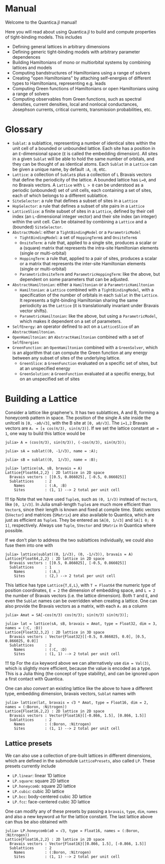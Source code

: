 # Manual

Welcome to the Quantica.jl manual!

Here you will read about using Quantica.jl to build and compute properties of tight-binding models. This includes

- Defining general lattices in arbitrary dimensions
- Defining generic tight-binding models with arbitrary parameter dependences
- Building Hamiltonians of mono or multiorbital systems by combining lattices and models
- Computing bandstructures of Hamiltonians using a range of solvers
- Creating "open Hamiltonians" by attaching self-energies of different types to Hamiltonians, representing e.g. leads
- Computing Green functions of Hamiltonians or open Hamiltonians using a range of solvers
- Computing observables from Green functions, such as spectral densities, current densities, local and nonlocal conductances, Josephson currents, critical currents, transmission probabilities, etc.


# Glossary

- `Sublat`: a sublattice, representing a number of identical sites within the unit cell of a bounded or unbounded lattice. Each site has a position in an `E`-dimensional space (`E` is called the embedding dimension). All sites in a given `Sublat` will be able to hold the same number of orbitals, and they can be thought of as identical atoms. Each `Sublat` in a `Lattice` can be given a unique name, by default `:A`, `:B`, etc.
- `Lattice`: a collection of `Sublat`s plus a collection of `L` Bravais vectors that define the periodicity of the lattice. A bounded lattice has `L=0`, and no Bravais vectors. A `Lattice` with `L > 0` can be understood as a periodic (unbounded) set of unit cells, each containing a set of sites, each of which belongs to a different sublattice.
- `SiteSelector`: a rule that defines a subset of sites in a `Lattice`
- `HopSelector`: a rule that defines a subset of site pairs in a `Lattice`
- `LatticeSlice`: a finite subset of sites in a `Lattice`, defined by their cell index (an `L`-dimensional integer vector) and their site index (an integer) within the unit cell. Can be obtained by combining a `Lattice` and a (bounded) `SiteSelector`.
- `AbstractModel`: either a `TightBindingModel` or a `ParametricModel`
  - `TightBindingModel`: a set of `HoppingTerm`s and `OnsiteTerm`s
  - `OnsiteTerm`: a rule that, applied to a single site, produces a scalar or a (square) matrix that represents the intra-site Hamiltonian elements (single or multi-orbital)
  - `HoppingTerm`: a rule that, applied to a pair of sites, produces a scalar or a matrix that represents the inter-site Hamiltonian elements (single or multi-orbital)
  - `ParametricOnsiteTerm` and `ParametricHoppingTerm`: like the above, but dependent on some parameters that can be adjusted.
- `AbstractHamiltonian`: either a `Hamiltonian` or a `ParametricHamiltonian`
  - `Hamiltonian`: a `Lattice` combined with a `TightBindingModel`, with a specification of the number of orbitals in each `Sublat` in the `Lattice`. It represents a tight-binding Hamiltonian sharing the same periodicity as the `Lattice` (it is translationally invariant under Bravais vector shifts).
  - `ParametricHamiltonian`: like the above, but using a `ParametricModel`, which makes it dependent on a set of parameters.
- `SelfEnergy`: an operator defined to act on a `LatticeSlice` of an `AbstractHamiltonian`.
- `OpenHamiltonian`: an `AbstractHamiltonian` combined with a set of `SelfEnergies`
- `GreenFunction`: an `OpenHamiltonian` combined with a `GreenSolver`, which is an algorithm that can compute the Green function at any energy between any subset of sites of the underlying lattice.
  - `GreenSlice`: a `GreenFunction` evaluated on a specific set of sites, but at an unspecified energy
  - `GreenSolution`: a `GreenFunction` evaluated at a specific energy, but on an unspecified set of sites

# Building a Lattice

Consider a lattice like graphene's. It has two sublattices, A and B, forming a honeycomb pattern in space. The position of the single A site inside the unitcell is `[0, -a0/√3]`, with the B site at `[0, a0/√3]`. The `i=1,2` Bravais vectors are `Aᵢ = [± cos(π/3), sin(π/3)]`. If we set the lattice constant `a0 = 1`, one way to build this lattice would be

```jldoctest
julia> A = (cos(π/3), sin(π/3)), (-cos(π/3), sin(π/3));

julia> sA = sublat((0, -1/√3), name = :A);

julia> sB = sublat((0,  1/√3), name = :B);

julia> lattice(sA, sB, bravais = A)
Lattice{Float64,2,2} : 2D lattice in 2D space
  Bravais vectors : [[0.5, 0.866025], [-0.5, 0.866025]]
  Sublattices     : 2
    Names         : (:A, :B)
    Sites         : (1, 1) --> 2 total per unit cell
```

!!! tip Note that we have used `Tuple`s, such as `(0, 1/√3)` instead of `Vector`s, like `[0, 1/√3]`. In Julia small-length `Tuple`s are much more efficient than `Vector`s, since their length is known and fixed at compile time. Static vectors (`SVector`) and matrices (`SMatrix`) are also available to Quantica, which are just as efficient as `Tuple`s. They be entered as `SA[0, 1/√3]` and `SA[1 0; 0 1]`, respectively. Always use `Tuple`, `SVector` and `SMatrix` in Quantica where possible.

If we don't plan to address the two sublattices individually, we could also fuse them into one with
```jldoctest
julia> lattice(sublat((0, 1/√3), (0, -1/√3)), bravais = A)
Lattice{Float64,2,2} : 2D lattice in 2D space
  Bravais vectors : [[0.5, 0.866025], [-0.5, 0.866025]]
  Sublattices     : 1
    Names         : (:A,)
    Sites         : (2,) --> 2 total per unit cell
```

This lattice has type `Lattice{T,E,L}`, with `T = Float64` the numeric type of position coordinates, `E = 2` the dimension of embedding space, and `L = 2` the number of Bravais vectors (i.e. the lattice dimension). Both `T` and `E`, and even the `Sublat` names can be overridden when creating a lattice. One can also provide the Bravais vectors as a matrix, with each `Aᵢ` as a column

```jldoctest
julia> Amat = SA[-cos(π/3) cos(π/3); sin(π/3) sin(π/3)];

julia> lat = lattice(sA, sB, bravais = Amat, type = Float32, dim = 3, names = (:C, :D))
Lattice{Float32,3,2} : 2D lattice in 3D space
  Bravais vectors : Vector{Float32}[[-0.5, 0.866025, 0.0], [0.5, 0.866025, 0.0]]
  Sublattices     : 2
    Names         : (:C, :D)
    Sites         : (1, 1) --> 2 total per unit cell
```

!!! tip For the `dim` keyword above we can alternatively use `dim = Val(3)`, which is slightly more efficient, because the value is encoded as a type. This is a Julia thing (the concept of type stability), and can be ignored upon a first contact with Quantica.

One can also *convert* an existing lattice like the above to have a different type, embedding dimension, bravais vectors, `Sublat` names with

```jldoctest
julia> lattice(lat, bravais = √3 * Amat, type = Float16, dim = 2, names = (:Boron, :Nitrogen))
Lattice{Float16,2,2} : 2D lattice in 2D space
  Bravais vectors : Vector{Float16}[[-0.866, 1.5], [0.866, 1.5]]
  Sublattices     : 2
    Names         : (:Boron, :Nitrogen)
    Sites         : (1, 1) --> 2 total per unit cell
```

## Lattice presets

We can also use a collection of pre-built lattices in different dimensions, which are defined in the submodule `LatticePresets`, also called `LP`. These presets currently include
- `LP.linear`: linear 1D lattice
- `LP.square`: square 2D lattice
- `LP.honeycomb`: square 2D lattice
- `LP.cubic`: cubic 3D lattice
- `LP.bcc`: body-centered cubic 3D lattice
- `LP.fcc`: face-centered cubic 3D lattice

One can modify any of these presets by passing a `bravais`, `type`, `dim`, `names` and also a new keyword `a0` for the lattice constant. The last lattice above can thus be also obtained with
```jldoctest
julia> LP.honeycomb(a0 = √3, type = Float16, names = (:Boron, :Nitrogen))
Lattice{Float16,2,2} : 2D lattice in 2D space
  Bravais vectors : Vector{Float16}[[0.866, 1.5], [-0.866, 1.5]]
  Sublattices     : 2
    Names         : (:Boron, :Nitrogen)
    Sites         : (1, 1) --> 2 total per unit cell
```